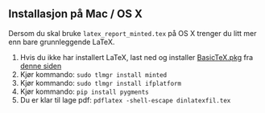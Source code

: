 

## Installasjon på Mac / OS X

Dersom du skal bruke `latex_report_minted.tex` på OS X trenger du litt mer enn bare grunnleggende LaTeX.

1. Hvis du ikke har installert LaTeX, last ned og installer [BasicTeX.pkg](http://mirror.ctan.org/systems/mac/mactex/mactex-basic.pkg) fra [denne siden](https://tug.org/mactex/morepackages.html)
2. Kjør kommando: `sudo tlmgr install minted`
3. Kjør kommando: `sudo tlmgr install ifplatform`
4. Kjør kommando: `pip install pygments`
4. Du er klar til lage pdf: `pdflatex -shell-escape dinlatexfil.tex`
